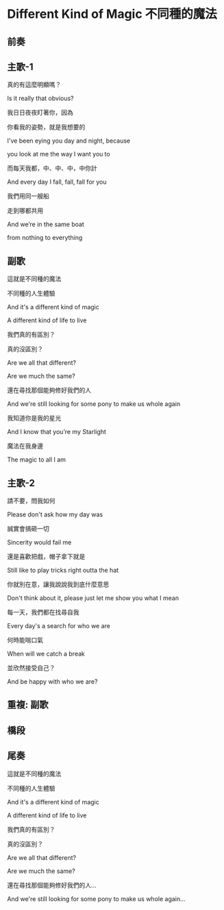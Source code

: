 # Different Kind of Magic 不同種的魔法

## 前奏

## 主歌-1

真的有這麼明顯嗎？

Is it really that obvious?



我日日夜夜盯著你，因為

你看我的姿勢，就是我想要的

I've been eying you day and night, because

you look at me the way I want you to



而每天我都，中、中、中，中你計

And every day I fall, fall, fall for you



我們用同一艘船

走到哪都共用

And we’re in the same boat

from nothing to everything

## 副歌
這就是不同種的魔法

不同種的人生體驗

And it's a different kind of magic

A different kind of life to live



我們真的有區別？

真的沒區別？

Are we all that different?

Are we much the same?



還在尋找那個能夠修好我們的人

And we're still looking for some pony to make us whole again



我知道你是我的星光

And I know that you’re my Starlight



魔法在我身邊

The magic to all I am

## 主歌-2
請不要，問我如何

Please don't ask how my day was



誠實會搞砸一切

Sincerity would fail me



還是喜歡把戲，帽子拿下就是

Still like to play tricks right outta the hat



你就別在意，讓我說說我到底什麼意思

Don't think about it, please just let me show you what I mean



每一天，我們都在找尋自我

Every day's a search for who we are



何時能喘口氣

When will we catch a break



並欣然接受自己？

And be happy with who we are?

## 重複: 副歌

## 橋段

## 尾奏

這就是不同種的魔法

不同種的人生體驗

And it's a different kind of magic

A different kind of life to live



我們真的有區別？

真的沒區別？

Are we all that different?

Are we much the same?



還在尋找那個能夠修好我們的人...

And we're still looking for some pony to make us whole again...
